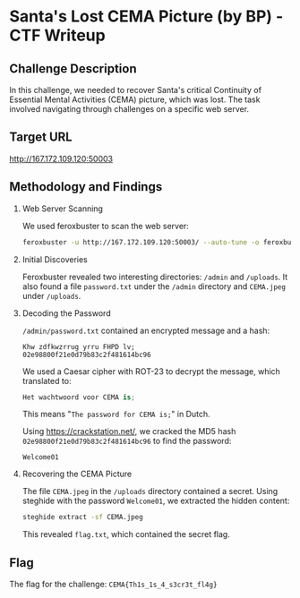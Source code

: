 # Santa's Lost CEMA Picture (by BP) - CTF Writeup

## Challenge Description

In this challenge, we needed to recover Santa's critical Continuity of Essential Mental Activities (CEMA) picture, which was lost. The task involved navigating through challenges on a specific web server.

## Target URL

<http://167.172.109.120:50003>

## Methodology and Findings

1. Web Server Scanning

    We used feroxbuster to scan the web server:

    ```sh
    feroxbuster -u http://167.172.109.120:50003/ --auto-tune -o feroxbuster_output.txt
    ```

2. Initial Discoveries

    Feroxbuster revealed two interesting directories: `/admin` and `/uploads`. It also found a file `password.txt` under the `/admin` directory and `CEMA.jpeg` under `/uploads`.

3. Decoding the Password

    `/admin/password.txt` contained an encrypted message and a hash:

    ```text
    Khw zdfkwzrrug yrru FHPD lv;
    02e98800f21e0d79b83c2f481614bc96
    ```

    We used a Caesar cipher with ROT-23 to decrypt the message, which translated to:

    ```csharp
    Het wachtwoord voor CEMA is;
    ```

    This means "`The password for CEMA is;`" in Dutch.

    Using <https://crackstation.net/>, we cracked the MD5 hash `02e98800f21e0d79b83c2f481614bc96` to find the password:

    `Welcome01`

4. Recovering the CEMA Picture

    The file `CEMA.jpeg` in the `/uploads` directory contained a secret. Using steghide with the password `Welcome01`, we extracted the hidden content:

    ```sh
    steghide extract -sf CEMA.jpeg
    ```

    This revealed `flag.txt`, which contained the secret flag.

## Flag

The flag for the challenge: `CEMA{Th1s_1s_4_s3cr3t_fl4g}`

